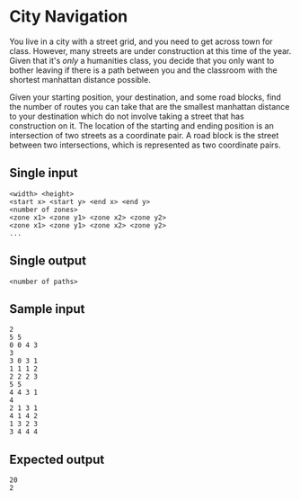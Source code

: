 City Navigation
===============

You live in a city with a street grid, and you need to get across town for
class. However, many streets are under construction at this time of the year.
Given that it's *only* a humanities class, you decide that you only want to
bother leaving if there is a path between you and the classroom with the
shortest manhattan distance possible.

Given your starting position, your destination, and some road blocks, find the
number of routes you can take that are the smallest manhattan distance to your
destination which do not involve taking a street that has construction on it.
The location of the starting and ending position is an intersection of two
streets as a coordinate pair. A road block is the street between two
intersections, which is represented as two coordinate pairs.

Single input
------------
    <width> <height>
    <start x> <start y> <end x> <end y>
    <number of zones>
    <zone x1> <zone y1> <zone x2> <zone y2>
    <zone x1> <zone y1> <zone x2> <zone y2>
    ...

Single output
-------------
    <number of paths>

Sample input
------------
    2
    5 5
    0 0 4 3
    3
    3 0 3 1
    1 1 1 2
    2 2 2 3
    5 5
    4 4 3 1
    4
    2 1 3 1
    4 1 4 2
    1 3 2 3
    3 4 4 4


Expected output
---------------
    20
    2
